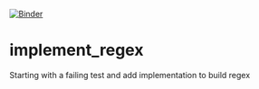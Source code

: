 [![Binder](https://mybinder.org/badge_logo.svg)](https://mybinder.org/v2/gh/jekwatt/implement_regex/master)

# implement_regex

Starting with a failing test and add implementation to build regex
